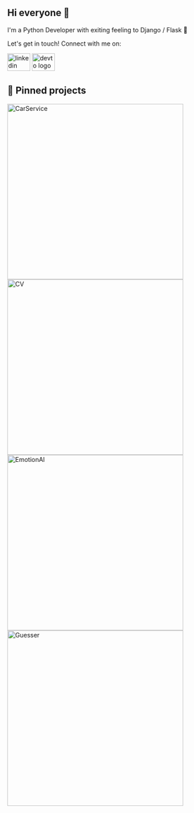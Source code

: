 ## Hi everyone 👋

I'm a Python Developer with exiting feeling to Django / Flask 🌟

Let's get in touch! Connect with me on:

<div align="left">
  <a href="https://www.linkedin.com/in/mykhailoshepelenko/" target="_blank"><img src="https://raw.githubusercontent.com/maurodesouza/profile-readme-generator/master/src/assets/icons/social/linkedin/default.svg" width="52" height="40" alt="linkedin logo" /></a>
  <a href="https://shepel.pythonanywhere.com/" target="_blank"><img src="https://www.freepnglogos.com/uploads/logo-website-png/logo-website-website-icon-with-png-and-vector-format-for-unlimited-22.png" width="52" height="40" alt="devto logo" /></a>
</div>


## 📕 Pinned projects 

<p align="left">
  <a href="https://github.com/y00tss/CarService"><img width="400" src="https://github-readme-stats.vercel.app/api/pin/?username=y00tss&repo=CarService&theme=react&bg_color=1F222E&title_color=F85D7F&icon_color=F8D866&hide_border=true&show_icons=false" alt="CarService"></a>
  <a href="https://github.com/y00tss/CV"><img width="400" src="https://github-readme-stats.vercel.app/api/pin/?username=y00tss&repo=CV&theme=react&bg_color=1F222E&title_color=F85D7F&icon_color=F8D866&hide_border=true&show_icons=false" alt="CV"></a>
  <a href="https://github.com/y00tss/EmotionAI"><img width="400" src="https://github-readme-stats.vercel.app/api/pin/?username=y00tss&repo=EmotionAI&theme=react&bg_color=1F222E&title_color=F85D7F&icon_color=F8D866&hide_border=true&show_icons=false" alt="EmotionAI"></a>
  <a href="https://github.com/y00tss/Guesser"><img width="400" src="https://github-readme-stats.vercel.app/api/pin/?username=y00tss&repo=Guesser&theme=react&bg_color=1F222E&title_color=F85D7F&icon_color=F8D866&hide_border=true&show_icons=false" alt="Guesser"></a>
</p>



